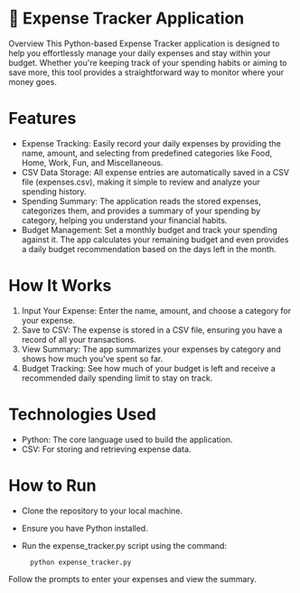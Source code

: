 # 💸 Expense Tracker Application
Overview This Python-based Expense Tracker application is designed to help you effortlessly manage your daily expenses and stay within your budget. Whether you're keeping track of your spending habits or aiming to save more, this tool provides a straightforward way to monitor where your money goes.

# Features
- Expense Tracking: Easily record your daily expenses by providing the name, amount, and selecting from predefined categories like Food, Home, Work, Fun, and Miscellaneous.
- CSV Data Storage: All expense entries are automatically saved in a CSV file (expenses.csv), making it simple to review and analyze your spending history.
- Spending Summary: The application reads the stored expenses, categorizes them, and provides a summary of your spending by category, helping you understand your financial habits.
- Budget Management: Set a monthly budget and track your spending against it. The app calculates your remaining budget and even provides a daily budget recommendation based on the days left in the month.

# How It Works
1. Input Your Expense: Enter the name, amount, and choose a category for your expense.
2. Save to CSV: The expense is stored in a CSV file, ensuring you have a record of all your transactions.
3. View Summary: The app summarizes your expenses by category and shows how much you've spent so far.
4. Budget Tracking: See how much of your budget is left and receive a recommended daily spending limit to stay on track.

# Technologies Used
- Python: The core language used to build the application.
- CSV: For storing and retrieving expense data.

# How to Run
- Clone the repository to your local machine.

- Ensure you have Python installed.

- Run the expense_tracker.py script using the command:

        python expense_tracker.py

Follow the prompts to enter your expenses and view the summary.
